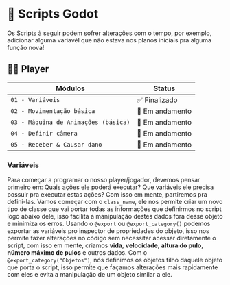 # 📕 Scripts Godot

Os Scripts à seguir podem sofrer alterações com o tempo, por exemplo, adicionar alguma variavél que não estava nos planos iniciais pra alguma função nova!

## 👨‍💻 Player
| Módulos                    | Status                      |
|----------------------------|----------------------------|
| `01 - Variáveis`           | ✅ Finalizado              |
| `02 - Movimentação básica` | 🔁 Em andamento            |
| `03 - Máquina de Animações (básica)`  | 🔁 Em andamento |
| `04 - Definir câmera`      | 🔁 Em andamento            |
| `05 - Receber & Causar dano` | 🔁 Em andamento          |

### Variáveis
Para começar a programar o nosso player/jogador, devemos pensar primeiro em: Quais ações ele poderá executar? Que variáveis ele precisa possuir pra executar estas ações?
Com isso em mente, partiremos pra defini-las. Vamos começar com o `class_name`, ele nos permite criar um novo tipo de classe que vai portar todas as informações que definirmos no script logo abaixo dele, isso facilita a manipulação destes dados fora desse objeto e minimiza os erros. Usando o `@export` ou `@export_category()` podemos exportar as variáveis pro inspector de propriedades do objeto, isso nos permite fazer alterações no código sem necessitar acessar diretamente o script, com isso em mente, criamos **vida**, **velocidade**, **altura do pulo**, **número máximo de pulos** e outros dados. Com o `@export_category("Objetos")`, nós definimos os objetos filho daquele objeto que porta o script, isso permite que façamos alterações mais rapidamente com eles e evita a manipulação de um objeto similar a ele.
